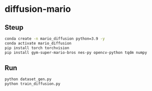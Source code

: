 # diffusion-mario

## Steup 

```bash
conda create -n mario_diffusion python=3.9 -y
conda activate mario_diffusion
pip install torch torchvision
pip install gym-super-mario-bros nes-py opencv-python tqdm numpy
```

## Run

```bash
python dataset_gen.py
python train_diffusion.py
```
